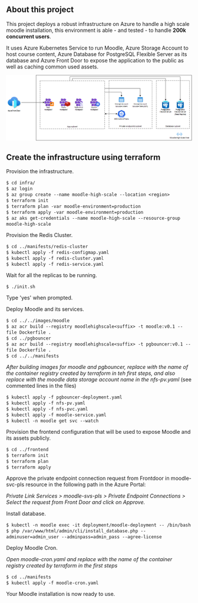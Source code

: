 ## About this project

This project deploys a robust infrastructure on Azure to handle a high scale moodle installation, this environment is able - and tested - to handle **200k concurrent users**.

It uses Azure Kubernetes Service to run Moodle, Azure Storage Account to host course content, Azure Database for PostgreSQL Flexible Server as its database and Azure Front Door to expose the application to the public as well as caching common used assets.

![Architecture](moodle-high-scale.png)

## Create the infrastructure using terraform

Provision the infrastructure.

```
$ cd infra/
$ az login
$ az group create --name moodle-high-scale --location <region>
$ terraform init
$ terraform plan -var moodle-environment=production
$ terraform apply -var moodle-environment=production
$ az aks get-credentials --name moodle-high-scale --resource-group moodle-high-scale
```

Provision the Redis Cluster.

```
$ cd ../manifests/redis-cluster
$ kubectl apply -f redis-configmap.yaml
$ kubectl apply -f redis-cluster.yaml
$ kubectl apply -f redis-service.yaml
```

Wait for all the replicas to be running.

```
$ ./init.sh
```
Type 'yes' when prompted.


Deploy Moodle and its services.



```
$ cd ../../images/moodle
$ az acr build --registry moodlehighscale<suffix> -t moodle:v0.1 --file Dockerfile .
$ cd ../pgbouncer
$ az acr build --registry moodlehighscale<suffix> -t pgbouncer:v0.1 --file Dockerfile .
$ cd ../../manifests

```
_After building images for moodle and pgbouncer, replace <acr-name> with the name of the container registry created by terraform in teh first steps, and also replace <storage-account-name> with the moodle data storage account name in the nfs-pv.yaml_ (see commented lines in the files)

```
$ kubectl apply -f pgbouncer-deployment.yaml
$ kubectl apply -f nfs-pv.yaml
$ kubectl apply -f nfs-pvc.yaml
$ kubectl apply -f moodle-service.yaml
$ kubectl -n moodle get svc --watch
```

Provision the frontend configuration that will be used to expose Moodle and its assets publicly.

```
$ cd ../frontend
$ terraform init
$ terraform plan
$ terraform apply
```

Approve the private endpoint connection request from Frontdoor in moodle-svc-pls resource in the following path in the Azure Portal:

_Private Link Services > moodle-svs-pls > Private Endpoint Connections > Select the request from Front Door and click on Approve._

Install database.

```
$ kubectl -n moodle exec -it deployment/moodle-deployment -- /bin/bash 
$ php /var/www/html/admin/cli/install_database.php --adminuser=admin_user --adminpass=admin_pass --agree-license
```

Deploy Moodle Cron.

_Open moodle-cron.yaml and replace <acr-name> with the name of the container registry created by terraform in the first steps_

```
$ cd ../manifests
$ kubectl apply -f moodle-cron.yaml
```

Your Moodle installation is now ready to use.